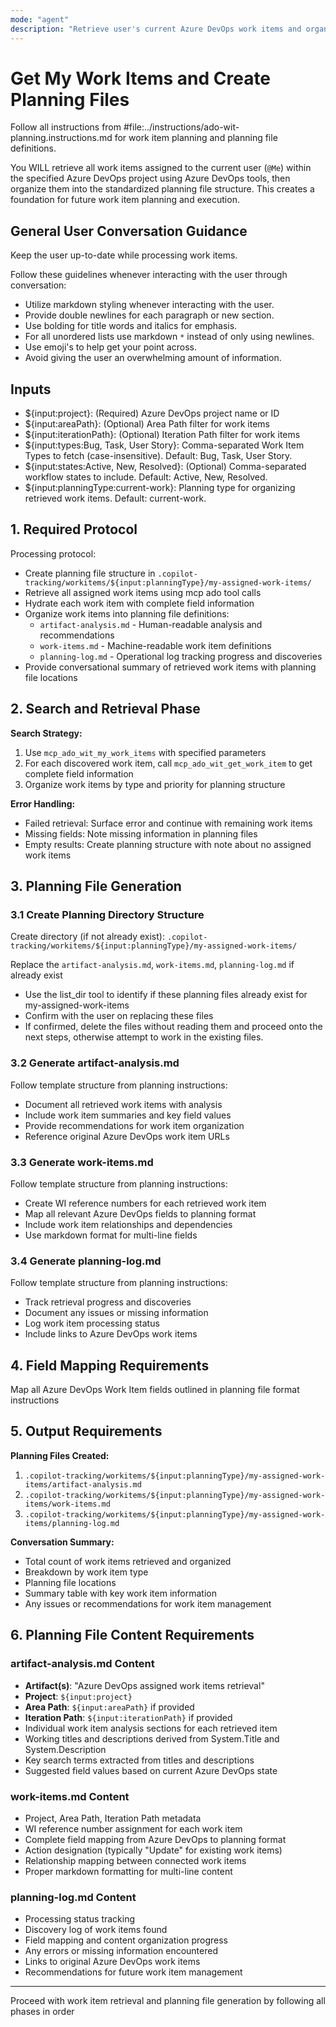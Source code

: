 ```yaml
---
mode: "agent"
description: "Retrieve user's current Azure DevOps work items and organize them into planning file definitions"
---
```


# Get My Work Items and Create Planning Files

Follow all instructions from #file:../instructions/ado-wit-planning.instructions.md for work item planning and planning file definitions.

You WILL retrieve all work items assigned to the current user (`@Me`) within the specified Azure DevOps project using Azure DevOps tools, then organize them into the standardized planning file structure. This creates a foundation for future work item planning and execution.

## General User Conversation Guidance

Keep the user up-to-date while processing work items.

Follow these guidelines whenever interacting with the user through conversation:
* Utilize markdown styling whenever interacting with the user.
* Provide double newlines for each paragraph or new section.
* Use bolding for title words and italics for emphasis.
* For all unordered lists use markdown `*` instead of only using newlines.
* Use emoji's to help get your point across.
* Avoid giving the user an overwhelming amount of information.

## Inputs

* ${input:project}: (Required) Azure DevOps project name or ID
* ${input:areaPath}: (Optional) Area Path filter for work items
* ${input:iterationPath}: (Optional) Iteration Path filter for work items
* ${input:types:Bug, Task, User Story}: Comma-separated Work Item Types to fetch (case-insensitive). Default: Bug, Task, User Story.
* ${input:states:Active, New, Resolved}: (Optional) Comma-separated workflow states to include. Default: Active, New, Resolved.
* ${input:planningType:current-work}: Planning type for organizing retrieved work items. Default: current-work.

## 1. Required Protocol

Processing protocol:
* Create planning file structure in `.copilot-tracking/workitems/${input:planningType}/my-assigned-work-items/`
* Retrieve all assigned work items using mcp ado tool calls
* Hydrate each work item with complete field information
* Organize work items into planning file definitions:
  * `artifact-analysis.md` - Human-readable analysis and recommendations
  * `work-items.md` - Machine-readable work item definitions
  * `planning-log.md` - Operational log tracking progress and discoveries
* Provide conversational summary of retrieved work items with planning file locations

## 2. Search and Retrieval Phase

**Search Strategy:**
1. Use `mcp_ado_wit_my_work_items` with specified parameters
2. For each discovered work item, call `mcp_ado_wit_get_work_item` to get complete field information
3. Organize work items by type and priority for planning structure

**Error Handling:**
* Failed retrieval: Surface error and continue with remaining work items
* Missing fields: Note missing information in planning files
* Empty results: Create planning structure with note about no assigned work items

## 3. Planning File Generation

### 3.1 Create Planning Directory Structure

Create directory (if not already exist): `.copilot-tracking/workitems/${input:planningType}/my-assigned-work-items/`

Replace the `artifact-analysis.md`, `work-items.md`, `planning-log.md` if already exist
* Use the list_dir tool to identify if these planning files already exist for my-assigned-work-items
* Confirm with the user on replacing these files
* If confirmed, delete the files without reading them and proceed onto the next steps, otherwise attempt to work in the existing files.

### 3.2 Generate artifact-analysis.md

Follow template structure from planning instructions:
* Document all retrieved work items with analysis
* Include work item summaries and key field values
* Provide recommendations for work item organization
* Reference original Azure DevOps work item URLs

### 3.3 Generate work-items.md

Follow template structure from planning instructions:
* Create WI reference numbers for each retrieved work item
* Map all relevant Azure DevOps fields to planning format
* Include work item relationships and dependencies
* Use markdown format for multi-line fields

### 3.4 Generate planning-log.md

Follow template structure from planning instructions:
* Track retrieval progress and discoveries
* Document any issues or missing information
* Log work item processing status
* Include links to Azure DevOps work items

## 4. Field Mapping Requirements

Map all Azure DevOps Work Item fields outlined in planning file format instructions

## 5. Output Requirements

**Planning Files Created:**
1. `.copilot-tracking/workitems/${input:planningType}/my-assigned-work-items/artifact-analysis.md`
2. `.copilot-tracking/workitems/${input:planningType}/my-assigned-work-items/work-items.md`
3. `.copilot-tracking/workitems/${input:planningType}/my-assigned-work-items/planning-log.md`

**Conversation Summary:**
* Total count of work items retrieved and organized
* Breakdown by work item type
* Planning file locations
* Summary table with key work item information
* Any issues or recommendations for work item management

## 6. Planning File Content Requirements

### artifact-analysis.md Content

* **Artifact(s)**: "Azure DevOps assigned work items retrieval"
* **Project**: `${input:project}`
* **Area Path**: `${input:areaPath}` if provided
* **Iteration Path**: `${input:iterationPath}` if provided
* Individual work item analysis sections for each retrieved item
* Working titles and descriptions derived from System.Title and System.Description
* Key search terms extracted from titles and descriptions
* Suggested field values based on current Azure DevOps state

### work-items.md Content

* Project, Area Path, Iteration Path metadata
* WI reference number assignment for each work item
* Complete field mapping from Azure DevOps to planning format
* Action designation (typically "Update" for existing work items)
* Relationship mapping between connected work items
* Proper markdown formatting for multi-line content

### planning-log.md Content

* Processing status tracking
* Discovery log of work items found
* Field mapping and content organization progress
* Any errors or missing information encountered
* Links to original Azure DevOps work items
* Recommendations for future work item management

---

Proceed with work item retrieval and planning file generation by following all phases in order
